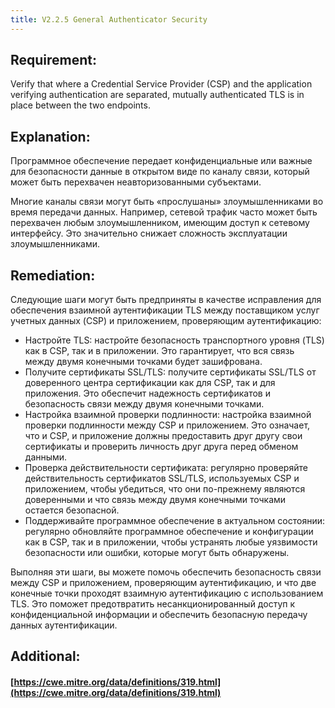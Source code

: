 ```yaml
---
title: V2.2.5 General Authenticator Security
---
```




## Requirement:

Verify that where a Credential Service Provider (CSP) and the application verifying authentication are separated, mutually authenticated TLS is in place between the two endpoints.

## Explanation:

Программное обеспечение передает конфиденциальные или важные для безопасности данные в открытом виде по каналу связи, который может быть перехвачен неавторизованными субъектами.

Многие каналы связи могут быть «прослушаны» злоумышленниками во время передачи данных. Например, сетевой трафик часто может быть перехвачен любым злоумышленником, имеющим доступ к сетевому интерфейсу. Это значительно снижает сложность эксплуатации злоумышленниками.

## Remediation:



Следующие шаги могут быть предприняты в качестве исправления для обеспечения взаимной аутентификации TLS между поставщиком услуг учетных данных (CSP) и приложением, проверяющим аутентификацию: 

- Настройте TLS: настройте безопасность транспортного уровня (TLS) как в CSP, так и в приложении. Это гарантирует, что вся связь между двумя конечными точками будет зашифрована. 
- Получите сертификаты SSL/TLS: получите сертификаты SSL/TLS от доверенного центра сертификации как для CSP, так и для приложения. Это обеспечит надежность сертификатов и безопасность связи между двумя конечными точками. 
- Настройка взаимной проверки подлинности: настройка взаимной проверки подлинности между CSP и приложением. Это означает, что и CSP, и приложение должны предоставить друг другу свои сертификаты и проверить личность друг друга перед обменом данными. 
- Проверка действительности сертификата: регулярно проверяйте действительность сертификатов SSL/TLS, используемых CSP и приложением, чтобы убедиться, что они по-прежнему являются доверенными и что связь между двумя конечными точками остается безопасной. 
- Поддерживайте программное обеспечение в актуальном состоянии: регулярно обновляйте программное обеспечение и конфигурации как в CSP, так и в приложении, чтобы устранять любые уязвимости безопасности или ошибки, которые могут быть обнаружены. 


Выполняя эти шаги, вы можете помочь обеспечить безопасность связи между CSP и приложением, проверяющим аутентификацию, и что две конечные точки проходят взаимную аутентификацию с использованием TLS. Это поможет предотвратить несанкционированный доступ к конфиденциальной информации и обеспечить безопасную передачу данных аутентификации.

## Additional:

#### [https://cwe.mitre.org/data/definitions/319.html](https://cwe.mitre.org/data/definitions/319.html)




